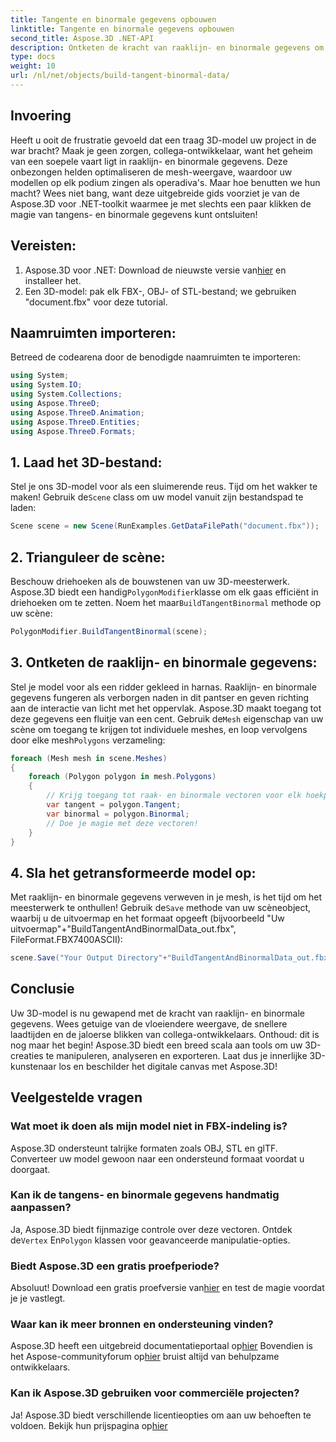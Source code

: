 ```yaml
---
title: Tangente en binormale gegevens opbouwen
linktitle: Tangente en binormale gegevens opbouwen
second_title: Aspose.3D .NET-API
description: Ontketen de kracht van raaklijn- en binormale gegevens om uw 3D-modellen te optimaliseren voor vloeiendere weergave, snellere laadtijden en betere prestaties.
type: docs
weight: 10
url: /nl/net/objects/build-tangent-binormal-data/
---
```

## Invoering
Heeft u ooit de frustratie gevoeld dat een traag 3D-model uw project in de war bracht? Maak je geen zorgen, collega-ontwikkelaar, want het geheim van een soepele vaart ligt in raaklijn- en binormale gegevens. Deze onbezongen helden optimaliseren de mesh-weergave, waardoor uw modellen op elk podium zingen als operadiva's. Maar hoe benutten we hun macht? Wees niet bang, want deze uitgebreide gids voorziet je van de Aspose.3D voor .NET-toolkit waarmee je met slechts een paar klikken de magie van tangens- en binormale gegevens kunt ontsluiten!

## Vereisten:

1.  Aspose.3D voor .NET: Download de nieuwste versie van[hier](https://releases.aspose.com/3d/net/) en installeer het.
2. Een 3D-model: pak elk FBX-, OBJ- of STL-bestand; we gebruiken "document.fbx" voor deze tutorial.

## Naamruimten importeren:

Betreed de codearena door de benodigde naamruimten te importeren:

```C#
using System;
using System.IO;
using System.Collections;
using Aspose.ThreeD;
using Aspose.ThreeD.Animation;
using Aspose.ThreeD.Entities;
using Aspose.ThreeD.Formats;
```

## 1. Laad het 3D-bestand:

 Stel je ons 3D-model voor als een sluimerende reus. Tijd om het wakker te maken! Gebruik de`Scene` class om uw model vanuit zijn bestandspad te laden:

```C#
Scene scene = new Scene(RunExamples.GetDataFilePath("document.fbx"));
```

## 2. Trianguleer de scène:

 Beschouw driehoeken als de bouwstenen van uw 3D-meesterwerk. Aspose.3D biedt een handig`PolygonModifier`klasse om elk gaas efficiënt in driehoeken om te zetten. Noem het maar`BuildTangentBinormal` methode op uw scène:

```C#
PolygonModifier.BuildTangentBinormal(scene);
```

## 3. Ontketen de raaklijn- en binormale gegevens:

 Stel je model voor als een ridder gekleed in harnas. Raaklijn- en binormale gegevens fungeren als verborgen naden in dit pantser en geven richting aan de interactie van licht met het oppervlak. Aspose.3D maakt toegang tot deze gegevens een fluitje van een cent. Gebruik de`Mesh` eigenschap van uw scène om toegang te krijgen tot individuele meshes, en loop vervolgens door elke mesh`Polygons` verzameling:

```C#
foreach (Mesh mesh in scene.Meshes)
{
    foreach (Polygon polygon in mesh.Polygons)
    {
        // Krijg toegang tot raak- en binormale vectoren voor elk hoekpunt
        var tangent = polygon.Tangent;
        var binormal = polygon.Binormal;
        // Doe je magie met deze vectoren!
    }
}
```

## 4. Sla het getransformeerde model op:

 Met raaklijn- en binormale gegevens verweven in je mesh, is het tijd om het meesterwerk te onthullen! Gebruik de`Save` methode van uw scèneobject, waarbij u de uitvoermap en het formaat opgeeft (bijvoorbeeld "Uw uitvoermap"+"BuildTangentAndBinormalData_out.fbx", FileFormat.FBX7400ASCII):

```C#
scene.Save("Your Output Directory"+"BuildTangentAndBinormalData_out.fbx", FileFormat.FBX7400ASCII);
```

## Conclusie
Uw 3D-model is nu gewapend met de kracht van raaklijn- en binormale gegevens. Wees getuige van de vloeiendere weergave, de snellere laadtijden en de jaloerse blikken van collega-ontwikkelaars. Onthoud: dit is nog maar het begin! Aspose.3D biedt een breed scala aan tools om uw 3D-creaties te manipuleren, analyseren en exporteren. Laat dus je innerlijke 3D-kunstenaar los en beschilder het digitale canvas met Aspose.3D!

## Veelgestelde vragen

### Wat moet ik doen als mijn model niet in FBX-indeling is? 
Aspose.3D ondersteunt talrijke formaten zoals OBJ, STL en glTF. Converteer uw model gewoon naar een ondersteund formaat voordat u doorgaat.
### Kan ik de tangens- en binormale gegevens handmatig aanpassen? 
 Ja, Aspose.3D biedt fijnmazige controle over deze vectoren. Ontdek de`Vertex` En`Polygon` klassen voor geavanceerde manipulatie-opties.
### Biedt Aspose.3D een gratis proefperiode? 
 Absoluut! Download een gratis proefversie van[hier](https://releases.aspose.com/3d/net/) en test de magie voordat je je vastlegt.
### Waar kan ik meer bronnen en ondersteuning vinden? 
 Aspose.3D heeft een uitgebreid documentatieportaal op[hier](https://docs.aspose.com/3d/net/) Bovendien is het Aspose-communityforum op[hier](https://forum.aspose.com/) bruist altijd van behulpzame ontwikkelaars.
### Kan ik Aspose.3D gebruiken voor commerciële projecten? 
 Ja! Aspose.3D biedt verschillende licentieopties om aan uw behoeften te voldoen. Bekijk hun prijspagina op[hier](https://purchase.aspose.com/buy)